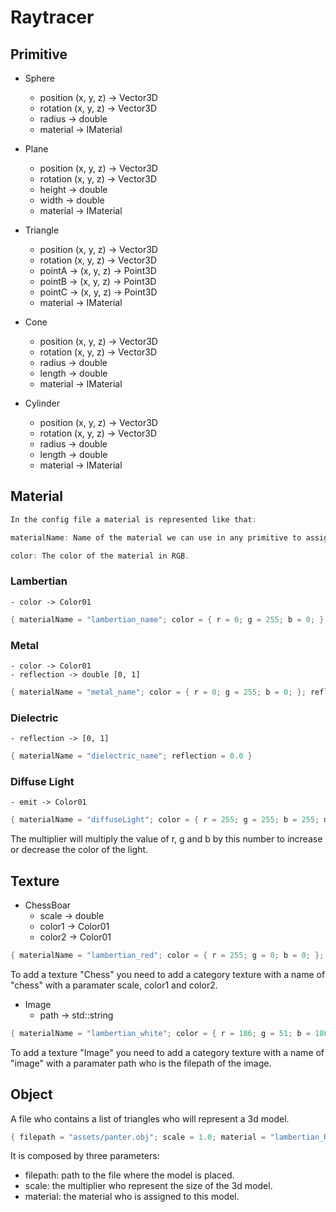 # Raytracer

## Primitive

- Sphere
    - position (x, y, z) -> Vector3D
    - rotation (x, y, z) -> Vector3D
    - radius -> double
    - material -> IMaterial

- Plane
    - position (x, y, z) -> Vector3D
    - rotation (x, y, z) -> Vector3D
    - height -> double
    - width -> double
    - material -> IMaterial

- Triangle
    - position (x, y, z) -> Vector3D
    - rotation (x, y, z) -> Vector3D
    - pointA -> (x, y, z) -> Point3D
    - pointB -> (x, y, z) -> Point3D
    - pointC -> (x, y, z) -> Point3D
    - material -> IMaterial

- Cone
    - position (x, y, z) -> Vector3D
    - rotation (x, y, z) -> Vector3D
    - radius -> double
    - length -> double
    - material -> IMaterial

- Cylinder
    - position (x, y, z) -> Vector3D
    - rotation (x, y, z) -> Vector3D
    - radius -> double
    - length -> double
    - material -> IMaterial

## Material

```c++
In the config file a material is represented like that:

materialName: Name of the material we can use in any primitive to assign at this surface.

color: The color of the material in RGB.
```

### Lambertian
    - color -> Color01
    
```c++
{ materialName = "lambertian_name"; color = { r = 0; g = 255; b = 0; }; }
```

### Metal
    - color -> Color01
    - reflection -> double [0, 1]
```c++
{ materialName = "metal_name"; color = { r = 0; g = 255; b = 0; }; reflection = 0.0 }
```

### Dielectric
    - reflection -> [0, 1]
```c++
{ materialName = "dielectric_name"; reflection = 0.0 }
```

### Diffuse Light
    - emit -> Color01
```c++
{ materialName = "diffuseLight"; color = { r = 255; g = 255; b = 255; multiplier = 2.0 }; }
```
The multiplier will multiply the value of r, g and b by this number to increase or decrease the color of the light.

## Texture

- ChessBoar
    - scale -> double
    - color1 -> Color01
    - color2 -> Color01
```c++
{ materialName = "lambertian_red"; color = { r = 255; g = 0; b = 0; }; texture = { name = "chess"; scale = 5.0; color1 = { r = 255; g = 255; b = 255; }; color2 = { r = 255; g = 255; b = 255; }}}
```

To add a texture "Chess" you need to add a category texture with a name of "chess" with a paramater scale, color1 and color2.

- Image
    - path -> std::string
```c++
{ materialName = "lambertian_white"; color = { r = 186; g = 51; b = 186; }; texture = { name = "image"; path = "assets/illi.png"} },
```

To add a texture "Image" you need to add a category texture with a name of "image" with a paramater path who is the filepath of the image.

## Object

A file who contains a list of triangles who will represent a 3d model.
```c++
{ filepath = "assets/panter.obj"; scale = 1.0; material = "lambertian_RANDOM"; }
```

It is composed by three parameters:

- filepath: path to the file where the model is placed.
- scale: the multiplier who represent the size of the 3d model.
- material: the material who is assigned to this model.

